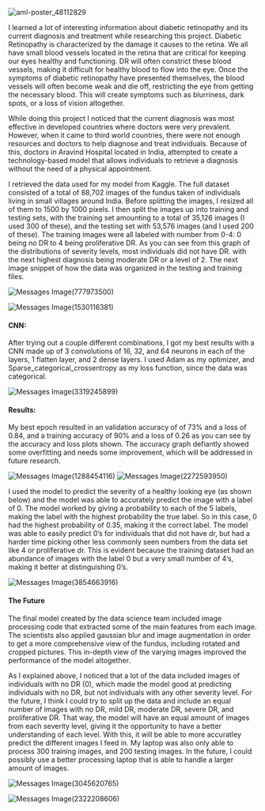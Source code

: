 ![aml-poster_48112829](https://user-images.githubusercontent.com/60228365/89741329-579e6200-da5e-11ea-8824-170ee8a5517c.png)

I learned a lot of interesting information about diabetic retinopathy and its current diagnosis and treatment while researching this project. Diabetic Retinopathy is characterized by the damage it causes to the retina. We all have small blood vessels located in the retina that are critical for keeping our eyes healthy and functioning. DR will often constrict these blood vessels, making it difficult for healthy blood to flow into the eye. Once the symptoms of diabetic retinopathy have presented themselves, the blood vessels will often become weak and die off, restricting the eye from getting the necessary blood. This will create symptoms such as blurriness, dark spots, or a loss of vision altogether. 

While doing this project I noticed that the current diagnosis was most effective in developed countries where doctors were very prevalent. However, when it came to third world countries, there were not enough resources and doctors to help diagnose and treat individuals. Because of this, doctors in Aravind Hospital located in India, attempted to create a technology-based model that allows individuals to retrieve a diagnosis without the need of a physical appointment. 

I retrieved the data used for my model from Kaggle. The full dataset consisted of a total of 88,702 images of the fundus taken of individuals living in small villages around India. Before splitting the images, I resized all of them to 1500 by 1000 pixels. I then split the images up into training and testing sets, with the training set amounting to a total of 35,126 images (I used 300 of these), and the testing set with 53,576 images (and I used 200 of these). The training images were all labeled with number from 0-4: 0 being no DR to 4 being proliferative DR. As you can see from this graph of the distributions of severity levels, most individuals did not have DR. with the next highest diagnosis being moderate DR or a level of 2. The next image snippet of how the data was organized in the testing and training files.  

![Messages Image(777973500)](https://user-images.githubusercontent.com/60228365/89743594-abb34180-da72-11ea-92de-e1db49d5584f.png)


![Messages Image(1530116381)](https://user-images.githubusercontent.com/60228365/89743596-ad7d0500-da72-11ea-8bbc-06ee4868cecc.png)

#### CNN:

After trying out a couple different combinations, I got my best results with a CNN made up of 3 convolutions of 16, 32, and 64 neurons in each of the layers, 1 flatten layer, and 2 dense layers. I used Adam as my optimizer, and Sparse_categorical_crossentropy as my loss function, since the data was categorical.

![Messages Image(3319245899)](https://user-images.githubusercontent.com/60228365/89743619-d7cec280-da72-11ea-8f18-9eebc4ad7255.png)

#### Results:

My best epoch resulted in an validation accuracy of of 73% and a loss of 0.84, and a training accuracy of 90% and a loss of 0.26 as you can see by the accuracy and loss plots shown. The accuracy graph defiantly showed some overfitting and needs some improvement, which will be addressed in future research. 

![Messages Image(1288454116)](https://user-images.githubusercontent.com/60228365/89741265-c929e080-da5d-11ea-8944-eae27895ba5a.jpeg)
![Messages Image(2272593950)](https://user-images.githubusercontent.com/60228365/89741266-caf3a400-da5d-11ea-8e48-8d8f02b4ed99.jpeg)

I used the model to predict the severity of a  healthy looking eye (as shown below) and the model was able to accurately predict the image with a label of 0. The model worked by giving a probability to each of the 5 labels, making the label with the highest probability the true label. So in this case, 0 had the highest probability of 0.35, making it the correct label. The model was able to easily predict 0’s for individuals that did not have dr, but had a harder time picking other less commonly seen numbers from the data set like 4 or proliferative dr. This is evident because the training dataset had an abundance of images with the label 0 but a very small number of 4’s, making it better at distinguishing 0’s.  

![Messages Image(3854663916)](https://user-images.githubusercontent.com/60228365/89743661-4e6bc000-da73-11ea-8d8d-76c86523240f.png)


#### The Future

The final model created by the data science team included image processing code that extracted some of the main features from each image. The scientists also applied gaussian blur and image augmentation in order to get a more comprehensive view of the fundus, including rotated and cropped pictures. This in-depth view of the varying images improved the performance of the model altogether.

As I explained above, I noticed that a lot of the data included images of individuals with no DR (0), which made the model good at predicting individuals with no DR, but not individuals with any other severity level. For the future, I think I could try to split up the data and include an equal number of images with no DR, mild DR, moderate DR, severe DR, and proliferative DR. That way, the model will have an equal amount of images from each severity level, giving it the opportunity to have a better understanding of each level. With this, it will be able to more accuratley predict the different images I feed in. My laptop was also only able to process 300 training images, and 200 testing images. In the future, I could possibly use a better processing laptop that is able to handle a larger amount of images.      

![Messages Image(3045620765)](https://user-images.githubusercontent.com/60228365/89743687-84a93f80-da73-11ea-8569-411a45458392.png)

![Messages Image(2322208606)](https://user-images.githubusercontent.com/60228365/89743685-7fe48b80-da73-11ea-8bc5-336042bde561.png)



